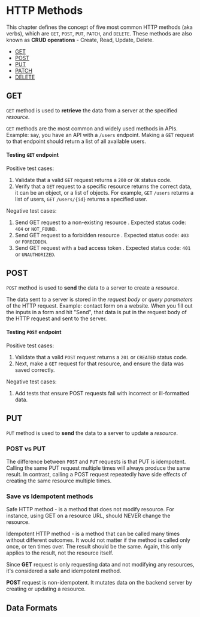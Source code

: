 # HTTP Methods

This chapter defines the concept of five most common HTTP methods (aka verbs), which are `GET`, `POST`, `PUT`, `PATCH`, and `DELETE`. These methods are also known as **CRUD operations** - Create, Read, Update, Delete.

- [GET](#get)
- [POST](#post)
- [PUT](#put)
- [PATCH](#patch)
- [DELETE](#delete)


## GET

`GET` method is used to **retrieve** the data from a server at the specified _resource_.

`GET` methods are the most common and widely used methods in APIs. Example: say, you have an API with a `/users` endpoint. Making a `GET` request to that endpoint should return a list of all available users.

#### Testing `GET` endpoint

Positive test cases:
1. Validate that a valid `GET` request returns a `200` or `OK` status code.
1. Verify that a `GET` request to a specific resource returns the correct data, it can be an object, or a list of objects. For example, `GET` `/users` returns a list of users, `GET` `/users/{id}` returns a specified user.

Negative test cases:
1. Send GET request to a non-existing resource . Expected status code: `404` or `NOT_FOUND`.
1. Send GET request to a forbidden resource . Expected status code: `403` or `FORBIDDEN`.
1. Send GET request with a bad access token . Expected status code: `401` or `UNAUTHORIZED`.

## POST

`POST` method is used to **send** the data to a server to create a _resource_.

The data sent to a server is stored in the _request body_ or _query parameters_ of the HTTP request. Example: contact form on a website. When you fill out the inputs in a form and hit "Send", that data is put in the request body of the HTTP request and sent to the server.

#### Testing `POST` endpoint

Positive test cases:
1. Validate that a valid `POST` request returns a `201` or `CREATED` status code.
1. Next, make a `GET` request for that resource, and ensure the data was saved correctly.

Negative test cases:
1. Add tests that ensure POST requests fail with incorrect or ill-formatted data.

## PUT

`PUT` method is used to **send** the data to a server to update a _resource_.

### POST vs PUT

The difference between `POST` and `PUT` requests is that PUT is idempotent. Calling the same PUT request multiple times will always produce the same result. In contrast, calling a POST request repeatedly have side effects of creating the same resource multiple times.

### Save vs Idempotent methods

Safe HTTP method - is a method that does not modify resource. For instance, using GET on a resource URL, should NEVER change the resource.

Idempotent HTTP method - is a method that can be called many times without different outcomes. It would not matter if the method is called only once, or ten times over. The result should be the same. Again, this only applies to the result, not the resource itself.

Since **GET** request is only requesting data and not modifying any resources, it's considered a safe and idempotent method.

**POST** request is non-idempotent. It mutates data on the backend server by creating or updating a resource.

## Data Formats

